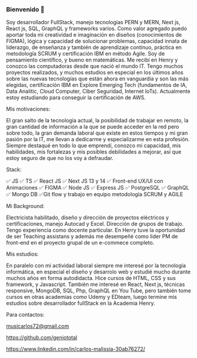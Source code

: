 ### Bienvenido 👋

Soy desarrollador FullStack, manejo tecnologías PERN y MERN, Next js, React js, SQL, GraphQL y frameworks varios. Como valor agregado puedo aportar toda mi creatividad e imaginación en diseños (conocimientos de FIGMA), lógica y capacidad de solucionar problemas, capacidad innata de liderazgo, de enseñanza y también de aprendizaje continuo, práctica en metodología SCRUM y certificación IBM en método Agile. Soy de pensamiento científico, y bueno en matemáticas. 
Me recibí en Henry y conozco las computadoras desde que nació el mundo IT. Tengo muchos proyectos realizados, y muchos estudios en especial en los últimos años sobre las nuevas tecnologías que están ahora en vanguardia y son las más elegidas, certificación IBM en Explore Emerging Tech (fundamentos de IA, Data Analitic, Cloud Computer, Ciber Seguridad, Internet IoTs). Actualmente estoy estudiando para conseguir la certificación de AWS. 

Mis motivaciones:

El gran salto de la tecnología actual, la posibilidad de trabajar en remoto, la gran cantidad de información a la que se puede acceder en la red pero sobre todo, la gran demanda laboral que existe en estos tiempos y mi gran pasión por la IT, me llevan a dedicarme y especializarme en esta profesión. Siempre destaqué en todo lo que emprendí, conozco mi capacidad, mis habilidades, mis fortalezas y mis posibles debilidades a mejorar, así que estoy seguro de que no los voy a defraudar.

Stack:


✅ JS
✅ TS
✅ React JS
✅ Next JS 13 y 14
✅ Front-end UX/UI con Animaciones
✅ FIGMA
✅ Node JS
✅ Express JS
✅ PostgreSQL
✅ GraphQL
✅ Mongo DB
✅Git flow y trabajo en equipo metodología SCRUM y AGILE

Mi Background:

Electricista habilitado, diseño y dirección de proyectos eléctricos y certificaciones, manejo Autocad y Excel. Dirección de grupos de trabajo. Tengo experiencia como docente particular. En Herry tuve la oportunidad de ser Teaching assistans y además me desempeñé como lider PM de front-end en el proyecto grupal de un e-commece completo.

Mis estudios:

En paralelo con mi actividad laboral siempre me interesé por la tecnología informática, en especial el diseño y desarrolo web y estudié mucho durante muchos años en forma autodidacta. Hice cursos de HTML, CSS y sus framework, y Javascript. También me interesé en React, Next js, técnicas responsive, MongoDB, SQL, Php, GraphQL en You Tube, pero también tome cursos en otras academias como Udemy y EDteam, luego termine mis estudios sobre desarrollador fullStack en la Academia Henry.

Para contactos:

musicarlos72@gmail.com

https://github.com/geniototal

https://www.linkedin.com/in/carlos-malissia-30ab76272/

<!--
**geniototal/geniototal** is a ✨ _special_ ✨ repository because its `README.md` (this file) appears on your GitHub profile.

Here are some ideas to get you started:

- 🔭 I’m currently working on ...
- 🌱 I’m currently learning ...
- 👯 I’m looking to collaborate on ...
- 🤔 I’m looking for help with ...
- 💬 Ask me about ...
- 📫 How to reach me: ...
- 😄 Pronouns: ...
- ⚡ Fun fact: ...
-->

